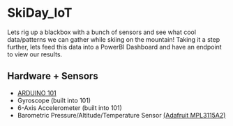 # SkiDay_IoT

Lets rig up a blackbox with a bunch of sensors and see what cool data/patterns we can gather while skiing on the mountain! Taking it a step further, lets feed this data into a PowerBI Dashboard and have an endpoint to view our results.

## Hardware + Sensors
- [ARDUINO 101](https://www.arduino.cc/en/Main/ArduinoBoard101)
- Gyroscope (built into 101)
- 6-Axis Accelerometer (built into 101)
- Barometric Pressure/Altitude/Temperature Sensor [(Adafruit MPL3115A2)](https://www.adafruit.com/product/1893)
